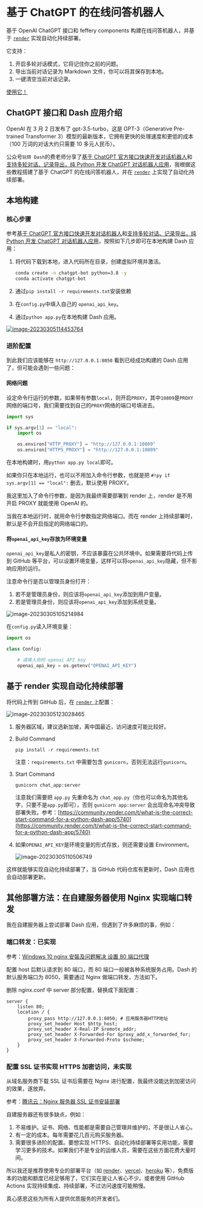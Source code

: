 # 基于 ChatGPT 的在线问答机器人

基于 OpenAI ChatGPT 接口和 feffery components 构建在线问答机器人，并基于 [`render`](https://render.com/) 实现自动化持续部署。

它支持：

1. 开启多轮对话模式，它将记住你之前的问题。
2. 导出当前对话记录为 Markdown 文件，你可以将其保存到本地。
3. 一键清空当前对话记录。

[使用它！](https://chat.fengchao.pro/)

## ChatGPT 接口和 Dash 应用介绍

OpenAI 在 3 月 2 日发布了 gpt-3.5-turbo，这是 GPT-3（Generative Pre-trained Transformer 3）模型的最新版本，它拥有更快的处理速度和更低的成本（100 万词的对话大约只需要 10 多元人民币）。

公众号`玩转 Dash`的费老师分享了[基于 ChatGPT 官方接口快速开发对话机器人](https://mp.weixin.qq.com/s/uChFd32sOYvZKrbe9XhRuA)和[支持多轮对话、记录导出，纯 Python 开发 ChatGPT 对话机器人应用](https://mp.weixin.qq.com/s/fABGNu_gEwNvJWzf5-qZCw)，我根据这些教程搭建了基于 ChatGPT 的在线问答机器人，并在 [`render`](https://render.com/) 上实现了自动化持续部署。

## 本地构建

### 核心步骤

参考[基于 ChatGPT 官方接口快速开发对话机器人](https://mp.weixin.qq.com/s/uChFd32sOYvZKrbe9XhRuA)和[支持多轮对话、记录导出，纯 Python 开发 ChatGPT 对话机器人应用](https://mp.weixin.qq.com/s/fABGNu_gEwNvJWzf5-qZCw)，按照如下几步即可在本地构建 Dash 应用：

1. 将代码下载到本地，进入代码所在目录，创建虚拟环境并激活。

   ```bash
   conda create -n chatgpt-bot python=3.8 -y
   conda activate chatgpt-bot
   ```

2. 通过`pip install -r requirements.txt`安装依赖

3. 在`config.py`中填入自己的 `openai_api_key`。

4. 通过`python app.py`在本地构建 Dash 应用。

[![image-20230305114453764](README-image/chat.png)](https://chat.fengchao.pro/)

### 进阶配置

到此我们应该能够在 `http://127.0.0.1:8050` 看到已经成功构建的 Dash 应用了，但可能会遇到一些问题：

#### 网络问题

设定命令行运行的参数，如果带有参数`local`，则开启`PROXY`，其中`10809`是`PROXY`网络的端口号，我们需要找到自己的`PROXY`网络的端口号填进去。

```python
import sys

if sys.argv[1] == "local":
    import os

    os.environ["HTTP_PROXY"] = "http://127.0.0.1:10809"
    os.environ["HTTPS_PROXY"] = "http://127.0.0.1:10809"
```

在本地构建时，用`python app.py local`即可。

如果你只在本地运行，也可以不用加入命令行参数，也就是把 `#!py if sys.argv[1] == "local":` 删去，默认使用 PROXY。

我这里加入了命令行参数，是因为我最终需要部署到 render 上，render 是不用开启 PROXY 就能使用 OpenAI 的。

当我在本地运行时，就用命令行参数指定网络端口。而在 render 上持续部署时，默认是不会开启指定的网络端口的。

#### 将`openai_api_key`存放为环境变量

`openai_api_key`是私人的密钥，不应该暴露在公共环境中。如果需要将代码上传到 GitHub 等平台，可以设置环境变量，这样可以将`openai_api_key`隐藏，但不影响应用的运行。

注意命令行是否以管理员身份打开：

1. 若不是管理员身份，则应该将`openai_api_key`添加到用户变量。
2. 若是管理员身份，则应该将`openai_api_key`添加到系统变量。

![image-20230305105214984](README-image/image-20230305105214984.png)

在`config.py`读入环境变量：

```python
import os

class Config:

    # 请填入你的 openai API key
    openai_api_key = os.getenv("OPENAI_API_KEY")

```

## 基于 render 实现自动化持续部署

将代码上传到 GitHub 后，在 [`render` ](https://render.com/)上配置：

![image-20230305123028465](README-image/image-20230305123028465.png)

1. 服务器区域，建议选新加坡，离中国最近，访问速度可能比较好。

2. Build Command

	``` "Build Command"
	pip install -r requirements.txt
	```

	注意：`requirements.txt` 中需要包含 `gunicorn`，否则无法运行`gunicorn`。

3. Start Command

	``` "Start Command"
	gunicorn chat_app:server
	```

	注意我们需要把 `app.py` 先重命名为 `chat_app.py`（你也可以命名为其他名字，只要不是`app.py`即可），否则 `gunicorn app:server` 会出现命名冲突导致部署失败。参考：[https://community.render.com/t/what-is-the-correct-start-command-for-a-python-dash-app/5740](https://community.render.com/t/what-is-the-correct-start-command-for-a-python-dash-app/5740)

4. 如果`OPENAI_API_KEY`是环境变量的形式存放，则还需要设置 Environment。

	![image-20230305110506749](README-image/image-20230305110506749.png)

这样就能够实现自动化持续部署了，当 GitHub 代码仓库有更新时，Dash 应用也会自动部署更新。

## 其他部署方法：在自建服务器使用 Nginx 实现端口转发

我在自建服务器上尝试部署 Dash 应用，但遇到了许多麻烦的事，例如：

### 端口转发：已实现

参考：[Windows 10 nginx 安裝及问题解决 设置 80 端口代理](https://blog.csdn.net/jackuhan/article/details/78796205)

配置 host 后默认请求到 80 端口，而 80 端口一般被各种系统服务占用。Dash 的默认服务端口为 8050，需要通过 Nginx 做端口转发，方法如下。

删除 nginx.conf 中 server 部分配置，替换成下面配置：

```
server {
    listen 80;
    location / {
        proxy_pass http://127.0.0.1:8050; # 应用服务器HTTP地址
        proxy_set_header Host $http_host;
        proxy_set_header X-Real-IP $remote_addr;
        proxy_set_header X-Forwarded-For $proxy_add_x_forwarded_for;
        proxy_set_header X-Forwarded-Proto $scheme;
    }
}
```

### 配置 SSL 证书实现 HTTPS 加密访问，未实现

从域名服务商下载 SSL 证书后需要在 Nginx 进行配置，我最终没能达到加密访问的效果，遂放弃。

参考：[腾讯云：Nginx 服务器 SSL 证书安装部署](https://cloud.tencent.com/document/product/400/35244)


自建服务器还有很多缺点，例如：

1. 不易维护。证书、网络、性能都是需要自己管理并维护的，不是很让人省心。
2. 有一定的成本。每年需要花几百元购买服务器。
3. 需要很多进阶的配置。要想实现 HTTPS、自动化持续部署等实用功能，需要学习更多的技术。如果我们不是专业的运维人员，需要在这些方面花费大量时间。

所以我还是推荐使用专业的部署平台（如 [render](https://render.com/)、[vercel](https://vercel.com/)、[heroku](https://www.heroku.com/) 等），免费版本的功能和额度已经足够用了，它们实在是让人省心不少。或者使用 GitHub Actions 实现持续集成、持续部署，不过访问速度可能稍慢。

真心感恩这些为所有人提供优质服务的开发者们。

